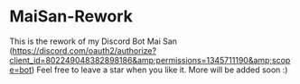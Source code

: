 # MaiSan-Rework
 This is the rework of my Discord Bot Mai San (https://discord.com/oauth2/authorize?client_id=802249048382898186&amp;permissions=1345711190&amp;scope=bot) 
 Feel free to leave a star when you like it.
 More will be added soon :)
